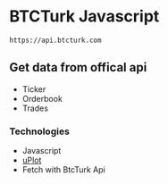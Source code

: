 # BTCTurk Javascript

`https://api.btcturk.com`

## Get data from offical api
- Ticker
- Orderbook
- Trades

### Technologies
- Javascript
- [uPlot](https://github.com/leeoniya/uPlot)
- Fetch with BtcTurk Api

